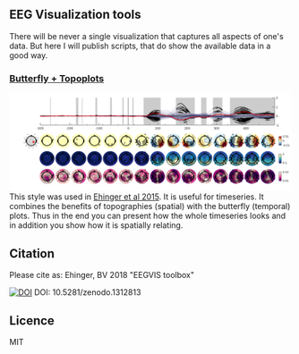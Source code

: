 
## EEG Visualization tools
There will be never a single visualization that captures all aspects of one's data. But here I will publish scripts, that do show the available data in a good way.

### [Butterfly + Topoplots](https://github.com/behinger/eegvis/tree/master/topo_butter)
![Butterfly and Topographical Plot](https://raw.githubusercontent.com/behinger/eegvis/master/topo_butter/html/main_call_01.png)
This style was used in [Ehinger et al 2015](http://www.jneurosci.org/content/35/19/7403). It is useful for timeseries. It combines the benefits of topographies (spatial) with the butterfly (temporal) plots. Thus in the end you can present how the whole timeseries looks and in addition you show how it is spatially relating.


## Citation
Please cite as:
Ehinger, BV 2018 "EEGVIS toolbox"


[![DOI](https://zenodo.org/badge/76262319.svg)](https://zenodo.org/badge/latestdoi/76262319)
DOI: 10.5281/zenodo.1312813 

## Licence
MIT 

